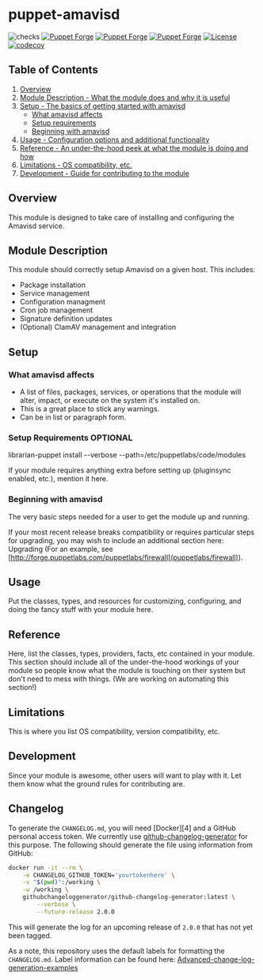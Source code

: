# puppet-amavisd

![checks](https://github.com/broadinstitute/puppet-amavisd/workflows/checks/badge.svg?branch=main)
[![Puppet Forge](https://img.shields.io/puppetforge/dt/broadinstitute/amavisd.svg)](https://forge.puppet.com/broadinstitute/amavisd)
[![Puppet Forge](https://img.shields.io/puppetforge/v/broadinstitute/amavisd.svg)](https://forge.puppet.com/broadinstitute/amavisd)
[![Puppet Forge](https://img.shields.io/puppetforge/f/broadinstitute/amavisd.svg)](https://forge.puppet.com/broadinstitute/amavisd)
[![License](https://img.shields.io/badge/License-BSD%203--Clause-blue.svg)](https://opensource.org/licenses/BSD-3-Clause)
[![codecov](https://codecov.io/gh/broadinstitute/puppet-amavisd/branch/main/graph/badge.svg)](https://codecov.io/gh/broadinstitute/puppet-amavisd)

## Table of Contents

1. [Overview](#overview)
2. [Module Description - What the module does and why it is useful](#module-description)
3. [Setup - The basics of getting started with amavisd](#setup)
    * [What amavisd affects](#what-amavisd-affects)
    * [Setup requirements](#setup-requirements)
    * [Beginning with amavisd](#beginning-with-amavisd)
4. [Usage - Configuration options and additional functionality](#usage)
5. [Reference - An under-the-hood peek at what the module is doing and how](#reference)
6. [Limitations - OS compatibility, etc.](#limitations)
7. [Development - Guide for contributing to the module](#development)

## Overview

This module is designed to take care of installing and configuring the Amavisd
service.

## Module Description

This module should correctly setup Amavisd on a given host.  This includes:

* Package installation
* Service management
* Configuration managment
* Cron job management
* Signature definition updates
* (Optional) ClamAV management and integration

## Setup

### What amavisd affects

* A list of files, packages, services, or operations that the module will alter,
  impact, or execute on the system it's installed on.
* This is a great place to stick any warnings.
* Can be in list or paragraph form.

### Setup Requirements **OPTIONAL**

librarian-puppet install --verbose --path=/etc/puppetlabs/code/modules

If your module requires anything extra before setting up (pluginsync enabled,
etc.), mention it here.

### Beginning with amavisd

The very basic steps needed for a user to get the module up and running.

If your most recent release breaks compatibility or requires particular steps
for upgrading, you may wish to include an additional section here: Upgrading
(For an example, see [http://forge.puppetlabs.com/puppetlabs/firewall](puppetlabs/firewall)).

## Usage

Put the classes, types, and resources for customizing, configuring, and doing
the fancy stuff with your module here.

## Reference

Here, list the classes, types, providers, facts, etc contained in your module.
This section should include all of the under-the-hood workings of your module so
people know what the module is touching on their system but don't need to mess
with things. (We are working on automating this section!)

## Limitations

This is where you list OS compatibility, version compatibility, etc.

## Development

Since your module is awesome, other users will want to play with it. Let them
know what the ground rules for contributing are.

## Changelog

To generate the `CHANGELOG.md`, you will need [Docker][4] and a GitHub personal
access token. We currently use
[github-changelog-generator](https://github.com/github-changelog-generator/github-changelog-generator)
for this purpose. The following should generate the file using information
from GitHub:

```sh
docker run -it --rm \
    -e CHANGELOG_GITHUB_TOKEN='yourtokenhere' \
    -v "$(pwd)":/working \
    -w /working \
    githubchangeloggenerator/github-changelog-generator:latest \
        --verbose \
        --future-release 2.0.0
```

This will generate the log for an upcoming release of `2.0.0` that has not yet been
tagged.

As a note, this repository uses the default labels for formatting the
`CHANGELOG.md`. Label information can be found here:
[Advanced-change-log-generation-examples](https://github.com/github-changelog-generator/github-changelog-generator/wiki/Advanced-change-log-generation-examples#section-options)
